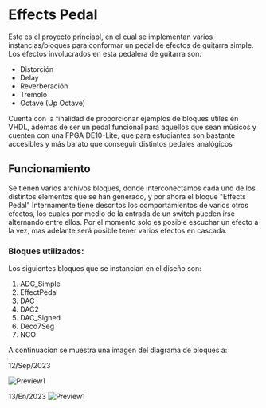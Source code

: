 # Effects Pedal
Este es el proyecto princiapl, en el cual se implementan varios instancias/bloques para conformar un pedal de efectos de guitarra simple.
Los efectos involucrados en esta pedalera de guitarra son:
  - Distorción
  - Delay
  - Reverberación
  - Tremolo
  - Octave (Up Octave)

Cuenta con la finalidad de proporcionar ejemplos de bloques utiles en VHDL, ademas de ser un pedal funcional para aquellos que sean mùsicos y cuenten con una FPGA DE10-Lite, que para estudiantes son bastante accesibles y más barato que conseguir distintos pedales analógicos

## Funcionamiento

Se tienen varios archivos bloques, donde interconectamos cada uno de los distintos elementos que se han generado, y por ahora el bloque "Effects Pedal" Internamente tiene descritos los comportamientos de varios otros efectos, los cuales por medio de la entrada de un switch pueden irse alternando entre ellos. Por el momento solo es posible escuchar un efecto a la vez, mas adelante será posible tener varios efectos en cascada.

### Bloques utilizados:
Los siguientes bloques que se instancian en el diseño son:
  1. ADC_Simple
  2. EffectPedal
  3. DAC
  4. DAC2
  5. DAC_Signed
  6. Deco7Seg
  7. NCO



A continuacion se muestra una imagen del diagrama de bloques a:  

12/Sep/2023

![Preview1](https://i.imgur.com/kYXcSOG.png)

13/En/2023
![Preview1](https://user-images.githubusercontent.com/9735721/215596976-0fe0f7b9-005a-4b33-b3b6-0efe7b2b6b89.png)

